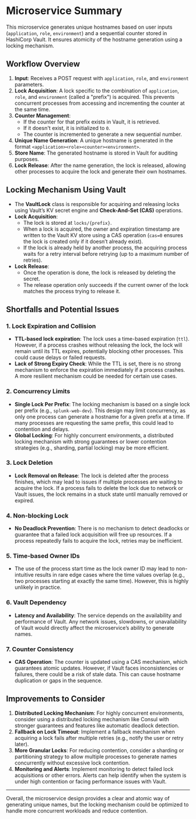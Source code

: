 # Microservice Summary

This microservice generates unique hostnames based on user inputs (`application`, `role`, `environment`) and a sequential counter stored in HashiCorp Vault. It ensures atomicity of the hostname generation using a locking mechanism.

## Workflow Overview

1. **Input**: Receives a POST request with `application`, `role`, and `environment` parameters.
2. **Lock Acquisition**: A lock specific to the combination of `application`, `role`, and `environment` (called a "prefix") is acquired. This prevents concurrent processes from accessing and incrementing the counter at the same time.
3. **Counter Management**:
   - If the counter for that prefix exists in Vault, it is retrieved.
   - If it doesn't exist, it is initialized to `0`.
   - The counter is incremented to generate a new sequential number.
4. **Unique Name Generation**: A unique hostname is generated in the format `<application><role><counter><environment>`.
5. **Store Name**: The generated hostname is stored in Vault for auditing purposes.
6. **Lock Release**: After the name generation, the lock is released, allowing other processes to acquire the lock and generate their own hostnames.

## Locking Mechanism Using Vault

- The **VaultLock** class is responsible for acquiring and releasing locks using Vault’s KV secret engine and **Check-And-Set (CAS)** operations.
- **Lock Acquisition**:
  - The lock is stored at `locks/{prefix}`.
  - When a lock is acquired, the owner and expiration timestamp are written to the Vault KV store using a CAS operation (`cas=0` ensures the lock is created only if it doesn’t already exist).
  - If the lock is already held by another process, the acquiring process waits for a retry interval before retrying (up to a maximum number of retries).
- **Lock Release**:
  - Once the operation is done, the lock is released by deleting the secret.
  - The release operation only succeeds if the current owner of the lock matches the process trying to release it.

## Shortfalls and Potential Issues

### 1. **Lock Expiration and Collision**
   - **TTL-based lock expiration**: The lock uses a time-based expiration (`ttl`). However, if a process crashes without releasing the lock, the lock will remain until its TTL expires, potentially blocking other processes. This could cause delays or failed requests.
   - **Lack of Strong Expiry Check**: While the TTL is set, there is no strong mechanism to enforce the expiration immediately if a process crashes. A more resilient mechanism could be needed for certain use cases.

### 2. **Concurrency Limits**
   - **Single Lock Per Prefix**: The locking mechanism is based on a single lock per prefix (e.g., `splunk-web-dev`). This design may limit concurrency, as only one process can generate a hostname for a given prefix at a time. If many processes are requesting the same prefix, this could lead to contention and delays.
   - **Global Locking**: For highly concurrent environments, a distributed locking mechanism with strong guarantees or lower contention strategies (e.g., sharding, partial locking) may be more efficient.

### 3. **Lock Deletion**
   - **Lock Removal on Release**: The lock is deleted after the process finishes, which may lead to issues if multiple processes are waiting to acquire the lock. If a process fails to delete the lock due to network or Vault issues, the lock remains in a stuck state until manually removed or expired.

### 4. **Non-blocking Lock**
   - **No Deadlock Prevention**: There is no mechanism to detect deadlocks or guarantee that a failed lock acquisition will free up resources. If a process repeatedly fails to acquire the lock, retries may be inefficient.

### 5. **Time-based Owner IDs**
   - The use of the process start time as the lock owner ID may lead to non-intuitive results in rare edge cases where the time values overlap (e.g., two processes starting at exactly the same time). However, this is highly unlikely in practice.

### 6. **Vault Dependency**
   - **Latency and Availability**: The service depends on the availability and performance of Vault. Any network issues, slowdowns, or unavailability of Vault would directly affect the microservice’s ability to generate names.

### 7. **Counter Consistency**
   - **CAS Operation**: The counter is updated using a CAS mechanism, which guarantees atomic updates. However, if Vault faces inconsistencies or failures, there could be a risk of stale data. This can cause hostname duplication or gaps in the sequence.

## Improvements to Consider

1. **Distributed Locking Mechanism**: For highly concurrent environments, consider using a distributed locking mechanism like Consul with stronger guarantees and features like automatic deadlock detection.
2. **Fallback on Lock Timeout**: Implement a fallback mechanism when acquiring a lock fails after multiple retries (e.g., notify the user or retry later).
3. **More Granular Locks**: For reducing contention, consider a sharding or partitioning strategy to allow multiple processes to generate names concurrently without excessive lock contention.
4. **Monitoring and Alerts**: Implement monitoring to detect failed lock acquisitions or other errors. Alerts can help identify when the system is under high contention or facing performance issues with Vault.

---

Overall, the microservice design provides a clear and atomic way of generating unique names, but the locking mechanism could be optimized to handle more concurrent workloads and reduce contention.
